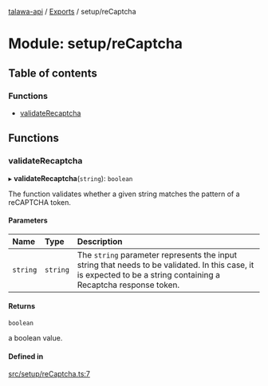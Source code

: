 [talawa-api](../README.md) / [Exports](../modules.md) / setup/reCaptcha

# Module: setup/reCaptcha

## Table of contents

### Functions

- [validateRecaptcha](setup_reCaptcha.md#validaterecaptcha)

## Functions

### validateRecaptcha

▸ **validateRecaptcha**(`string`): `boolean`

The function validates whether a given string matches the pattern of a reCAPTCHA token.

#### Parameters

| Name | Type | Description |
| :------ | :------ | :------ |
| `string` | `string` | The `string` parameter represents the input string that needs to be validated. In this case, it is expected to be a string containing a Recaptcha response token. |

#### Returns

`boolean`

a boolean value.

#### Defined in

[src/setup/reCaptcha.ts:7](https://github.com/PalisadoesFoundation/talawa-api/blob/e919df4/src/setup/reCaptcha.ts#L7)
